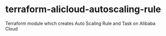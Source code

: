 # terraform-alicloud-autoscaling-rule
Terraform module which creates Auto Scaling Rule and Task on Alibaba Cloud
